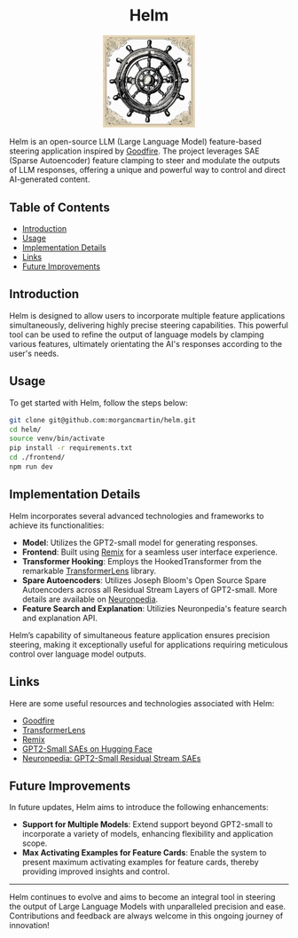 <div align="center">

# Helm

<img src="helm-img.webp" alt="Helm Logo" width="33%">

</div>

Helm is an open-source LLM (Large Language Model) feature-based steering application inspired by [Goodfire](https://goodfire.ai/). The project leverages SAE (Sparse Autoencoder) feature clamping to steer and modulate the outputs of LLM responses, offering a unique and powerful way to control and direct AI-generated content.

## Table of Contents

- [Introduction](#introduction)
- [Usage](#usage)
- [Implementation Details](#implementation-details)
- [Links](#links)
- [Future Improvements](#future-improvements)

## Introduction

Helm is designed to allow users to incorporate multiple feature applications simultaneously, delivering highly precise steering capabilities. This powerful tool can be used to refine the output of language models by clamping various features, ultimately orientating the AI's responses according to the user's needs.

## Usage

To get started with Helm, follow the steps below:

```sh
git clone git@github.com:morgancmartin/helm.git
cd helm/
source venv/bin/activate
pip install -r requirements.txt
cd ./frontend/
npm run dev
```

## Implementation Details

Helm incorporates several advanced technologies and frameworks to achieve its functionalities:

- **Model**: Utilizes the GPT2-small model for generating responses.
- **Frontend**: Built using [Remix](https://remix.run/) for a seamless user interface experience.
- **Transformer Hooking**: Employs the HookedTransformer from the remarkable [TransformerLens](https://github.com/TransformerLensOrg/TransformerLens) library.
- **Spare Autoencoders**: Utilizes Joseph Bloom's Open Source Spare Autoencoders across all Residual Stream Layers of GPT2-small. More details are available on [Neuronpedia](https://www.neuronpedia.org/gpt2sm-res-jb).
- **Feature Search and Explanation**: Utilizies Neuronpedia's feature search and explanation API.

Helm’s capability of simultaneous feature application ensures precision steering, making it exceptionally useful for applications requiring meticulous control over language model outputs.

## Links

Here are some useful resources and technologies associated with Helm:

- [Goodfire](https://goodfire.ai/)
- [TransformerLens](https://github.com/TransformerLensOrg/TransformerLens)
- [Remix](https://remix.run/)
- [GPT2-Small SAEs on Hugging Face](https://huggingface.co/jbloom/GPT2-Small-SAEs)
- [Neuronpedia: GPT2-Small Residual Stream SAEs](https://www.neuronpedia.org/gpt2sm-res-jb)

## Future Improvements

In future updates, Helm aims to introduce the following enhancements:

- **Support for Multiple Models**: Extend support beyond GPT2-small to incorporate a variety of models, enhancing flexibility and application scope.
- **Max Activating Examples for Feature Cards**: Enable the system to present maximum activating examples for feature cards, thereby providing improved insights and control.

---

Helm continues to evolve and aims to become an integral tool in steering the output of Large Language Models with unparalleled precision and ease. Contributions and feedback are always welcome in this ongoing journey of innovation!
